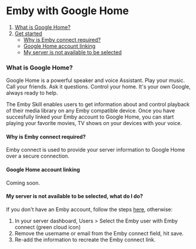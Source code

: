 # Emby with Google Home

1. [What is Google Home?](Google%20Home#what-is-google-home)
2. [Get started](Alexa#get-started)
    * [Why is Emby connect required?](Google%20Home#why-is-emby-connect-required)
    * [Google Home account linking](Google%20Home#google-home-account-linking)
    * [My server is not available to be selected](Google%20Home#my-server-is-not-available-to-be-selected-what-do-i-do)

### What is Google Home?  
Google Home is a powerful speaker and voice Assistant. Play your music. Call your friends. Ask it questions. Control your home. It's your own Google, always ready to help.
 
The Emby Skill enables users to get information about and control playback of their media library on any Emby compatible device. Once you have succesfully linked your Emby account to Google Home, you can start playing your favorite movies, TV shows on your devices with your voice.

#### Why is Emby connect required?
Emby connect is used to provide your server information to Google Home over a secure connection.

#### Google Home account linking
Coming soon.

#### My server is not available to be selected, what do I do?
If you don't have an Emby account, follow the steps [here](Emby%20Connect), otherwise:
1. In your server dashboard, Users > Select the Emby user with Emby connect (green cloud icon)
2. Remove the username or email from the Emby connect field, hit save.
3. Re-add the information to recreate the Emby connect link.